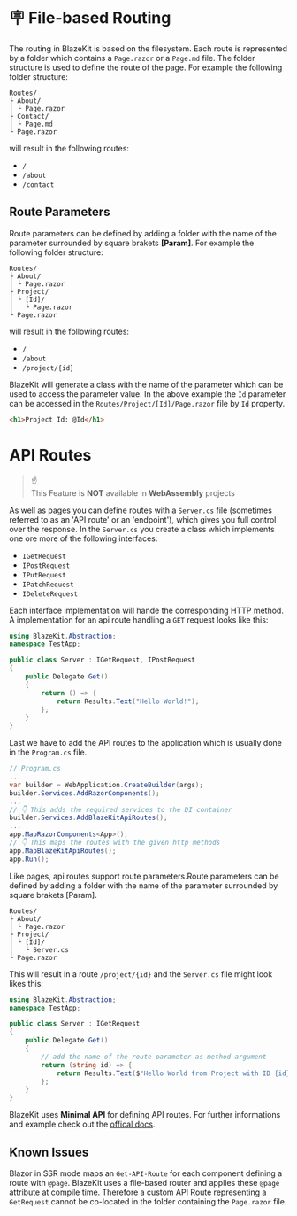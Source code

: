 # 🪧 File-based Routing
The routing in BlazeKit is based on the filesystem. Each route is represented by a folder which contains a `Page.razor` or a `Page.md` file.
The folder structure is used to define the route of the page. For example the following folder structure:
```
Routes/
├ About/
│ └ Page.razor
├ Contact/
│ └ Page.md
└ Page.razor
```
will result in the following routes:
- `/`
- `/about`
- `/contact`

## Route Parameters
Route parameters can be defined by adding a folder with the name of the parameter surrounded by square brakets <strong>[Param]</strong>.
For example the following folder structure:
```
Routes/
├ About/
│ └ Page.razor
├ Project/
│ └ [Id]/
│   └ Page.razor
└ Page.razor
```
will result in the following routes:
- `/`
- `/about`
- `/project/{id}`

BlazeKit will generate a class with the name of the parameter which can be used to access the parameter value.
In the above example the `Id` parameter can be accessed in the `Routes/Project/[Id]/Page.razor` file by `Id` property.
```html
<h1>Project Id: @Id</h1>
```
# API Routes
<blockquote class="callout">
<div>☝️</div>
    <div>This Feature is <strong>NOT</strong> available in <strong>WebAssembly</strong> projects</div>
</blockquote>

As well as pages you can define routes with a `Server.cs` file (sometimes referred to as an 'API route' or an 'endpoint'), which gives you full control over the response. In the `Server.cs` you create a class which implements one ore more of the following interfaces:
- `IGetRequest`
- `IPostRequest`
- `IPutRequest`
- `IPatchRequest`
- `IDeleteRequest`

Each interface implementation will hande the corresponding HTTP method. A implementation for an api route handling a `GET` request looks like this:

```csharp
using BlazeKit.Abstraction;
namespace TestApp;

public class Server : IGetRequest, IPostRequest
{
    public Delegate Get()
    {
        return () => {
            return Results.Text("Hello World!");
        };
    }
}
```
Last we have to add the API routes to the application which is usually done in the `Program.cs` file.
```csharp
// Program.cs
...
var builder = WebApplication.CreateBuilder(args);
builder.Services.AddRazorComponents();
...
// 👇 This adds the required services to the DI container
builder.Services.AddBlazeKitApiRoutes();
...
app.MapRazorComponents<App>();
// 👇 This maps the routes with the given http methods
app.MapBlazeKitApiRoutes();
app.Run();
```


Like pages, api routes support route parameters.Route parameters can be defined by adding a folder with the name of the parameter surrounded by square brakets [Param].
```
Routes/
├ About/
│ └ Page.razor
├ Project/
│ └ [Id]/
│   └ Server.cs
└ Page.razor
```
This will result in a route `/project/{id}` and the `Server.cs` file might look likes this:

```csharp
using BlazeKit.Abstraction;
namespace TestApp;

public class Server : IGetRequest
{
    public Delegate Get()
    {
        // add the name of the route parameter as method argument
        return (string id) => {
            return Results.Text($"Hello World from Project with ID {id}!");
        };
    }
}
```

BlazeKit uses **Minimal API** for defining API routes. For further informations and example check out the [offical docs](https://learn.microsoft.com/en-us/aspnet/core/fundamentals/minimal-apis/parameter-binding?view=aspnetcore-8.0).


## Known Issues
Blazor in SSR mode maps an `Get-API-Route` for each component defining a route with `@page`. BlazeKit uses a file-based router and applies these `@page` attribute at compile time. Therefore a custom API Route representing a `GetRequest` cannot be co-located in the folder containing the `Page.razor` file.


